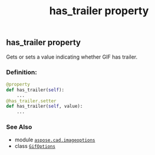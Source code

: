 ﻿---
title: has_trailer property
second_title: Aspose.CAD for Python via .NET API References
description: 
type: docs
weight: 60
url: /python-net/aspose.cad.imageoptions/gifoptions/has_trailer/
is_root: false
---

## has_trailer property


Gets or sets a value indicating whether GIF has trailer.
### Definition:
```python
@property
def has_trailer(self):
    ...
@has_trailer.setter
def has_trailer(self, value):
    ...
```

### See Also
* module [`aspose.cad.imageoptions`](../../)
* class [`GifOptions`](/cad/python-net/aspose.cad.imageoptions/gifoptions)
